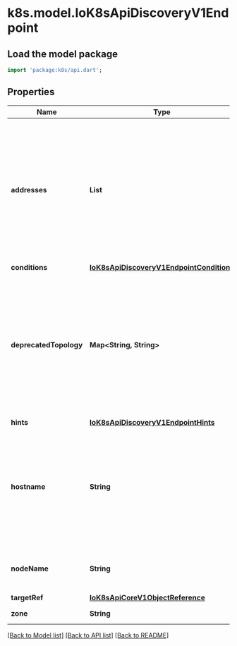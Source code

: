 # k8s.model.IoK8sApiDiscoveryV1Endpoint

## Load the model package
```dart
import 'package:k8s/api.dart';
```

## Properties
Name | Type | Description | Notes
------------ | ------------- | ------------- | -------------
**addresses** | **List<String>** | addresses of this endpoint. The contents of this field are interpreted according to the corresponding EndpointSlice addressType field. Consumers must handle different types of addresses in the context of their own capabilities. This must contain at least one address but no more than 100. These are all assumed to be fungible and clients may choose to only use the first element. Refer to: https://issue.k8s.io/106267 | [default to const []]
**conditions** | [**IoK8sApiDiscoveryV1EndpointConditions**](IoK8sApiDiscoveryV1EndpointConditions.md) |  | [optional] 
**deprecatedTopology** | **Map<String, String>** | deprecatedTopology contains topology information part of the v1beta1 API. This field is deprecated, and will be removed when the v1beta1 API is removed (no sooner than kubernetes v1.24).  While this field can hold values, it is not writable through the v1 API, and any attempts to write to it will be silently ignored. Topology information can be found in the zone and nodeName fields instead. | [optional] [default to const {}]
**hints** | [**IoK8sApiDiscoveryV1EndpointHints**](IoK8sApiDiscoveryV1EndpointHints.md) |  | [optional] 
**hostname** | **String** | hostname of this endpoint. This field may be used by consumers of endpoints to distinguish endpoints from each other (e.g. in DNS names). Multiple endpoints which use the same hostname should be considered fungible (e.g. multiple A values in DNS). Must be lowercase and pass DNS Label (RFC 1123) validation. | [optional] 
**nodeName** | **String** | nodeName represents the name of the Node hosting this endpoint. This can be used to determine endpoints local to a Node. | [optional] 
**targetRef** | [**IoK8sApiCoreV1ObjectReference**](IoK8sApiCoreV1ObjectReference.md) |  | [optional] 
**zone** | **String** | zone is the name of the Zone this endpoint exists in. | [optional] 

[[Back to Model list]](../README.md#documentation-for-models) [[Back to API list]](../README.md#documentation-for-api-endpoints) [[Back to README]](../README.md)


